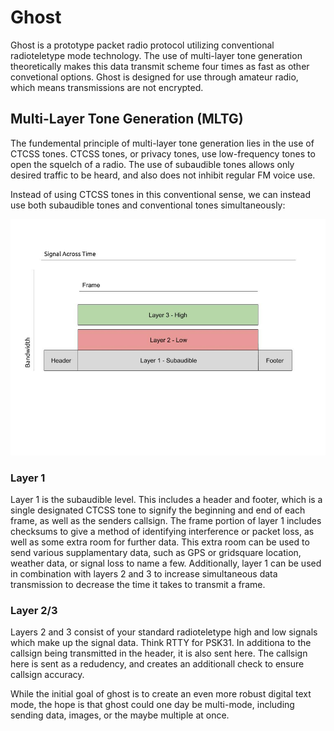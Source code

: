 # Ghost

Ghost is a prototype packet radio protocol utilizing conventional radioteletype mode technology. The use of multi-layer tone generation theoretically makes this data transmit scheme four times as fast as other convetional options. Ghost is designed for use through amateur radio, which means transmissions are not encrypted.

## Multi-Layer Tone Generation (MLTG)

The fundemental principle of multi-layer tone generation lies in the use of CTCSS tones. CTCSS tones, or privacy tones, use low-frequency tones to open the squelch of a radio. The use of subaudible tones allows only desired traffic to be heard, and also does not inhibit regular FM voice use. 

Instead of using CTCSS tones in this conventional sense, we can instead use both subaudible tones and conventional tones simultaneously:

![Standard Frame Design](/MLTG_Diagram.jpg)

### Layer 1
Layer 1 is the subaudible level. This includes a header and footer, which is a single designated CTCSS tone to signify the beginning and end of each frame, as well as the senders callsign. The frame portion of layer 1 includes checksums to give a method of identifying interference or packet loss, as well as some extra room for further data. This extra room can be used to send various supplamentary data, such as GPS or gridsquare location, weather data, or signal loss to name a few. Additionally, layer 1 can be used in combination with layers 2 and 3 to increase simultaneous data transmission to decrease the time it takes to transmit a frame.

### Layer 2/3
Layers 2 and 3 consist of your standard radioteletype high and low signals which make up the signal data. Think RTTY for PSK31. In additiona to the callsign being transmitted in the header, it is also sent here. The callsign here is sent as a redudency, and creates an additionall check to ensure callsign accuracy. 

While the initial goal of ghost is to create an even more robust digital text mode, the hope is that ghost could one day be multi-mode, including sending data, images, or the maybe multiple at once. 
